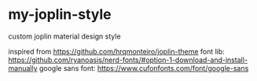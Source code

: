 # my-joplin-style
custom joplin material design style

inspired from https://github.com/hrqmonteiro/joplin-theme
font lib: https://github.com/ryanoasis/nerd-fonts/#option-1-download-and-install-manually
google sans font: https://www.cufonfonts.com/font/google-sans
